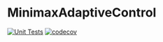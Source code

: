 # MinimaxAdaptiveControl

[![Unit Tests](https://github.com/kjellqvist/MinimaxAdaptiveControl.jl/workflows/CI/badge.svg)](https://github.com/kjellqvist/MinimaxAdaptiveControl.jl/actions?query=workflow%3ACI)
[![codecov](https://codecov.io/gh/kjellqvist/MinimaxAdaptiveControl.jl/branch/main/graph/badge.svg?token=C0M1GL5BOQ)](https://codecov.io/gh/kjellqvist/MinimaxAdaptiveControl.jl)
